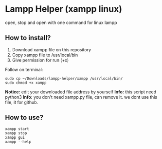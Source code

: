 
# Lampp Helper (xampp linux)
open, stop and open with one command for linux lampp

## How to install?
1. Download xampp file on this repository
2. Copy xampp file to /usr/local/bin
3. Give permission for run (+x)

Follow on terminal:

    sudo cp ~/Downloads/lampp-helper/xampp /usr/local/bin/
    sudo chmod +x xampp

**Notice:** edit your downloaded file address by yourself
**Info:** this script need python3
**Info:** you don't need xampp.py file, can remove it. we dont use this file, it for github.


## How to use?

    xampp start
    xampp stop
    xampp gui
    xampp --help
